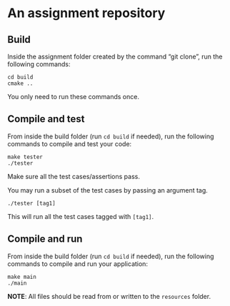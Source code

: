 # An assignment repository
## Build
Inside the assignment folder created by the command “git clone”, run the following commands:
```
cd build
cmake ..
```
You only need to run these commands once.

## Compile and test
From inside the build folder (run `cd build` if needed), run the following commands to compile and test your code:

```
make tester
./tester
```

Make sure all the test cases/assertions pass.

You may run a subset of the test cases by passing an argument tag.

```
./tester [tag1]
```

This will run all the test cases tagged with `[tag1]`.

## Compile and run
From inside the build folder (run `cd build` if needed), run the following commands to compile and run your application:

```
make main
./main   
``` 

**NOTE**: All files should be read from or written to the `resources` folder.

